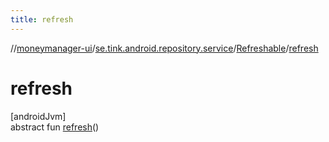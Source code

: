 ```yaml
---
title: refresh
---
```

//[moneymanager-ui](../../../index.html)/[se.tink.android.repository.service](../index.html)/[Refreshable](index.html)/[refresh](refresh.html)



# refresh



[androidJvm]\
abstract fun [refresh](refresh.html)()




